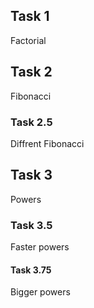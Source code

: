 ## Task 1

Factorial

## Task 2

Fibonacci

### Task 2.5

Diffrent Fibonacci

## Task 3

Powers

### Task 3.5

Faster powers

#### Task 3.75

Bigger powers
